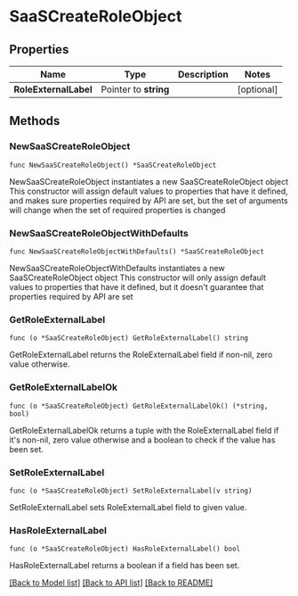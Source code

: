 # SaaSCreateRoleObject

## Properties

Name | Type | Description | Notes
------------ | ------------- | ------------- | -------------
**RoleExternalLabel** | Pointer to **string** |  | [optional] 

## Methods

### NewSaaSCreateRoleObject

`func NewSaaSCreateRoleObject() *SaaSCreateRoleObject`

NewSaaSCreateRoleObject instantiates a new SaaSCreateRoleObject object
This constructor will assign default values to properties that have it defined,
and makes sure properties required by API are set, but the set of arguments
will change when the set of required properties is changed

### NewSaaSCreateRoleObjectWithDefaults

`func NewSaaSCreateRoleObjectWithDefaults() *SaaSCreateRoleObject`

NewSaaSCreateRoleObjectWithDefaults instantiates a new SaaSCreateRoleObject object
This constructor will only assign default values to properties that have it defined,
but it doesn't guarantee that properties required by API are set

### GetRoleExternalLabel

`func (o *SaaSCreateRoleObject) GetRoleExternalLabel() string`

GetRoleExternalLabel returns the RoleExternalLabel field if non-nil, zero value otherwise.

### GetRoleExternalLabelOk

`func (o *SaaSCreateRoleObject) GetRoleExternalLabelOk() (*string, bool)`

GetRoleExternalLabelOk returns a tuple with the RoleExternalLabel field if it's non-nil, zero value otherwise
and a boolean to check if the value has been set.

### SetRoleExternalLabel

`func (o *SaaSCreateRoleObject) SetRoleExternalLabel(v string)`

SetRoleExternalLabel sets RoleExternalLabel field to given value.

### HasRoleExternalLabel

`func (o *SaaSCreateRoleObject) HasRoleExternalLabel() bool`

HasRoleExternalLabel returns a boolean if a field has been set.


[[Back to Model list]](../README.md#documentation-for-models) [[Back to API list]](../README.md#documentation-for-api-endpoints) [[Back to README]](../README.md)


